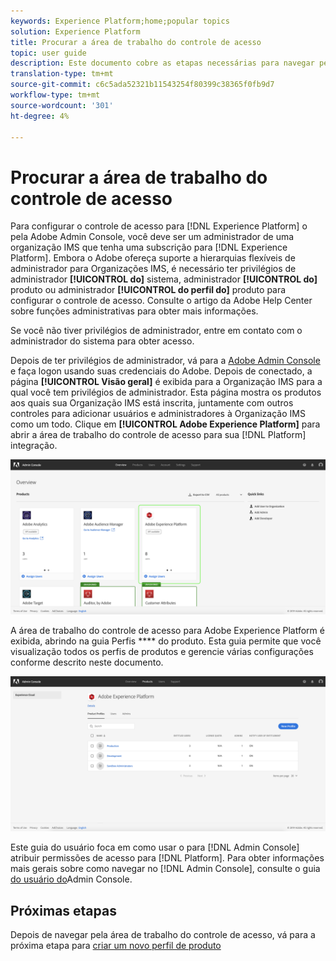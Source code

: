 ```yaml
---
keywords: Experience Platform;home;popular topics
solution: Experience Platform
title: Procurar a área de trabalho do controle de acesso
topic: user guide
description: Este documento cobre as etapas necessárias para navegar pela área de trabalho do controle de acesso. Para configurar o controle de acesso para o Experience Platform pelo Adobe Admin Console, você deve ser um administrador de uma organização IMS que tenha subscrição para o Experience Platform.
translation-type: tm+mt
source-git-commit: c6c5ada52321b11543254f80399c38365f0fb9d7
workflow-type: tm+mt
source-wordcount: '301'
ht-degree: 4%

---
```



# Procurar a área de trabalho do controle de acesso

Para configurar o controle de acesso para [!DNL Experience Platform] o pela Adobe Admin Console, você deve ser um administrador de uma organização IMS que tenha uma subscrição para [!DNL Experience Platform]. Embora o Adobe ofereça suporte a hierarquias flexíveis de administrador para Organizações IMS, é necessário ter privilégios de administrador **[!UICONTROL do]** sistema, administrador **[!UICONTROL do]** produto ou administrador **[!UICONTROL do perfil do]** produto para configurar o controle de acesso. Consulte o artigo da Adobe Help Center sobre funções [](https://helpx.adobe.com/enterprise/using/admin-roles.html) administrativas para obter mais informações.

Se você não tiver privilégios de administrador, entre em contato com o administrador do sistema para obter acesso.

Depois de ter privilégios de administrador, vá para a [Adobe Admin Console](https://adminconsole.adobe.com) e faça logon usando suas credenciais do Adobe. Depois de conectado, a página **[!UICONTROL Visão geral]** é exibida para a Organização IMS para a qual você tem privilégios de administrador. Esta página mostra os produtos aos quais sua Organização IMS está inscrita, juntamente com outros controles para adicionar usuários e administradores à Organização IMS como um todo. Clique em **[!UICONTROL Adobe Experience Platform]** para abrir a área de trabalho do controle de acesso para sua [!DNL Platform] integração.

![página de visão geral](../images/overview-page.png)

A área de trabalho do controle de acesso para Adobe Experience Platform é exibida, abrindo na guia Perfis **** do produto. Esta guia permite que você visualização todos os perfis de produtos e gerencie várias configurações conforme descrito neste documento.

![controle de acesso à plataforma](../images/platform-access-control.png)

Este guia do usuário foca em como usar o para [!DNL Admin Console] atribuir permissões de acesso para [!DNL Platform]. Para obter informações mais gerais sobre como navegar no [!DNL Admin Console], consulte o guia [do usuário do](https://helpx.adobe.com/br/enterprise/using/admin-console.html)Admin Console.

## Próximas etapas

Depois de navegar pela área de trabalho do controle de acesso, vá para a próxima etapa para [criar um novo perfil de produto](create-profile.md)